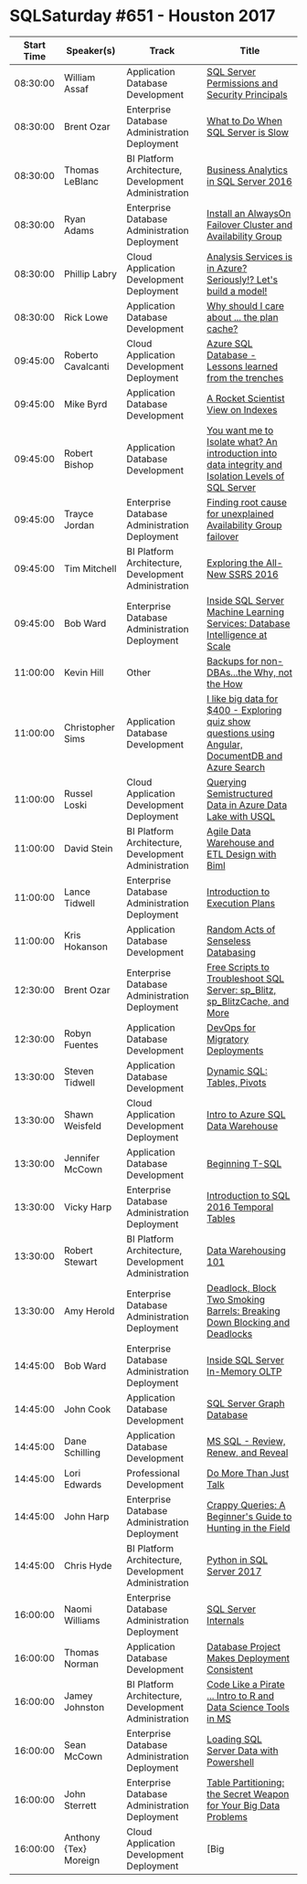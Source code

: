# SQLSaturday #651 - Houston 2017
Start Time|Speaker(s)|Track|Title
---|---|---|---
08:30:00|William Assaf|Application  Database Development|[SQL Server Permissions and Security Principals](63544.md)
08:30:00|Brent Ozar|Enterprise Database Administration  Deployment|[What to Do When SQL Server is Slow](63546.md)
08:30:00|Thomas LeBlanc|BI Platform Architecture, Development  Administration|[Business Analytics in SQL Server 2016](63571.md)
08:30:00|Ryan Adams|Enterprise Database Administration  Deployment|[Install an AlwaysOn Failover Cluster and Availability Group](63850.md)
08:30:00|Phillip Labry|Cloud Application Development  Deployment|[Analysis Services is in Azure? Seriously!? Let's build a model!](64120.md)
08:30:00|Rick Lowe|Application  Database Development|[Why should I care about ... the plan cache?](64410.md)
09:45:00|Roberto Cavalcanti|Cloud Application Development  Deployment|[Azure SQL Database - Lessons learned from the trenches](63511.md)
09:45:00|Mike Byrd|Application  Database Development|[A Rocket Scientist View on Indexes](63549.md)
09:45:00|Robert Bishop|Application  Database Development|[You want me to Isolate what? An introduction into data integrity and Isolation Levels of SQL Server](63584.md)
09:45:00|Trayce Jordan|Enterprise Database Administration  Deployment|[Finding root cause for unexplained Availability Group failover](63589.md)
09:45:00|Tim Mitchell|BI Platform Architecture, Development  Administration|[Exploring the All-New SSRS 2016](63616.md)
09:45:00|Bob Ward|Enterprise Database Administration  Deployment|[Inside SQL Server Machine Learning Services: Database Intelligence at Scale](63726.md)
11:00:00|Kevin Hill|Other|[Backups for non-DBAs...the Why, not the How](63590.md)
11:00:00|Christopher Sims|Application  Database Development|[I like big data for $400  - Exploring quiz show questions using Angular, DocumentDB and Azure Search](63691.md)
11:00:00|Russel Loski|Cloud Application Development  Deployment|[Querying Semistructured Data in Azure Data Lake with USQL](64358.md)
11:00:00|David Stein|BI Platform Architecture, Development  Administration|[Agile Data Warehouse and ETL Design with Biml](64403.md)
11:00:00|Lance Tidwell|Enterprise Database Administration  Deployment|[Introduction to Execution Plans](64442.md)
11:00:00|Kris Hokanson|Application  Database Development|[Random Acts of Senseless Databasing](65390.md)
12:30:00|Brent Ozar|Enterprise Database Administration  Deployment|[Free Scripts to Troubleshoot SQL Server: sp_Blitz, sp_BlitzCache, and More](63550.md)
12:30:00|Robyn Fuentes|Application  Database Development|[DevOps for Migratory Deployments](65237.md)
13:30:00|Steven Tidwell|Application  Database Development|[Dynamic SQL: Tables, Pivots](63587.md)
13:30:00|Shawn Weisfeld|Cloud Application Development  Deployment|[Intro to Azure SQL Data Warehouse](63588.md)
13:30:00|Jennifer McCown|Application  Database Development|[Beginning T-SQL](63778.md)
13:30:00|Vicky Harp|Enterprise Database Administration  Deployment|[Introduction to SQL 2016 Temporal Tables](64022.md)
13:30:00|Robert Stewart|BI Platform Architecture, Development  Administration|[Data Warehousing 101](64178.md)
13:30:00|Amy Herold|Enterprise Database Administration  Deployment|[Deadlock, Block  Two Smoking Barrels: Breaking Down Blocking and Deadlocks](64337.md)
14:45:00|Bob Ward|Enterprise Database Administration  Deployment|[Inside SQL Server In-Memory OLTP](63725.md)
14:45:00|John Cook|Application  Database Development|[SQL Server Graph Database](63797.md)
14:45:00|Dane Schilling|Application  Database Development|[MS SQL - Review, Renew, and Reveal](63816.md)
14:45:00|Lori Edwards|Professional Development|[Do More Than Just Talk](64328.md)
14:45:00|John Harp|Enterprise Database Administration  Deployment|[Crappy Queries: A Beginner's Guide to Hunting in the Field](64346.md)
14:45:00|Chris Hyde|BI Platform Architecture, Development  Administration|[Python in SQL Server 2017](65108.md)
16:00:00|Naomi Williams|Enterprise Database Administration  Deployment|[SQL Server Internals](63514.md)
16:00:00|Thomas Norman|Application  Database Development|[Database Project Makes Deployment Consistent](63529.md)
16:00:00|Jamey Johnston|BI Platform Architecture, Development  Administration|[Code Like a Pirate ... Intro to R and Data Science Tools in MS](63723.md)
16:00:00|Sean McCown|Enterprise Database Administration  Deployment|[Loading SQL Server Data with Powershell](63782.md)
16:00:00|John Sterrett|Enterprise Database Administration  Deployment|[Table Partitioning: the Secret Weapon for Your Big Data Problems](64259.md)
16:00:00|Anthony {Tex} Moreign|Cloud Application Development  Deployment|[Big|Small|Tiny Data  +  The Hybrid Cloud](64365.md)
